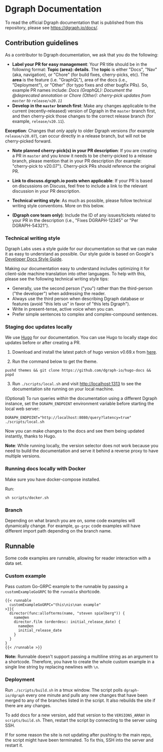 # Dgraph Documentation

To read the official Dgraph documentation that is published from this repository,
please see https://dgraph.io/docs/.

## Contribution guidelines

As a contributor to Dgraph documentation, we ask that you do the following:
- **Label your PR for easy management**: Your PR title should be in the following format: **Topic (area): details**. The **topic** is either "Docs", "Nav" (aka, navigation), or "Chore" (for build fixes, cherry-picks, etc). The **area** is the feature (i.e. "GraphQL"), area of the docs (i.e., "Deployment"), or "Other" (for typo fixes and other bugfix PRs). So, example PR names include: *Docs (GraphQL): Document the @deprecated annotation* or *Chore (Other): cherry-pick updates from `master` to `release/v20.11`*
- **Develop in the `master` branch first**: Make any changes applicable to the current (recently-released) version of Dgraph in the `master` branch first, and then cherry-pick those changes to the correct release branch (for example, `release/v20.11`).

 **Exception**: Changes that *only* apply to older Dgraph versions (for example `release/v20.07`), can occur directly in a release branch, but will not be cherry-picked forward.
- **Note planned cherry-pick(s) in your PR description**: If you are creating a PR in `master` and you know it needs to be cherry-picked to a release branch, please mention that in your PR description (for example: "cherry-pick to v20.07"). Cherry-pick PRs should reference the original PR.

- **Link to discuss.dgraph.io posts when applicable**: If your PR is based on discussions on Discuss, feel free to include a link to the relevant discussion in your PR description.

- **Technical writing style**: As much as possible, please follow technical writing style conventions. More on this below.

- **(Dgraph core team only)**: Include the ID of any issues/tickets related to your PR in the description (i.e., "Fixes DGRAPH-12345" or "Per DGRAPH-54321").

### Technical writing style

Dgraph Labs uses a style guide for our documentation so that we can make it as easy to understand as possible. Our style guide is based on Google's [Developer Docs Style Guide](https://developers.google.com/style/highlights).

Making our documentation easy to understand includes optimizing it for client-side machine translation into other languages. To help with this, please see the following technical writing style tips:
- Generally, use the second person ("you") rather than the third-person ("the developer") when addressing the reader.
- Always use the third person when describing Dgraph database or features (avoid "this lets us" in favor of "this lets Dgraph").
- Write in present-tense, active voice when you can.
- Prefer simple sentences to complex and complex-compound sentences.

### Staging doc updates locally

We use [Hugo](https://gohugo.io/) for our documentation. You can use Hugo to locally stage doc updates before or after creating a PR.

1. Download and install the latest patch of hugo version v0.69.x from [here](https://github.com/gohugoio/hugo/releases/).

2. Run the command below to get the theme.

```
pushd themes && git clone https://github.com/dgraph-io/hugo-docs && popd
```

3. Run `./scripts/local.sh` and visit [http://localhost:1313](http://localhost:1313) to see the documentation site running on your local machine.

(Optional) To run queries _within_ the documentation using a different Dgraph instance, set the `DGRAPH_ENDPOINT` environment variable before starting the local web server:

```
DGRAPH_ENDPOINT="http://localhost:8080/query?latency=true" ./scripts/local.sh
```

Now you can make changes to the docs and see them being updated instantly, thanks to Hugo.

**Note**: While running locally, the version selector does not work because you need to build the documentation and serve it behind a reverse proxy to have multiple versions.

### Running docs locally with Docker

Make sure you have docker-compose installed.

Run:

```
sh scripts/docker.sh
```

### Branch

Depending on what branch you are on, some code examples will dynamically change. 
For example, `go-grpc` code examples will have different import path depending
on the branch name.

## Runnable

Some code examples are runnable, allowing for reader interaction with a data set.

### Custom example

Pass custom Go-GRPC example to the runnable by passing a `customExampleGoGRPC` to the `runnable` shortcode.

```
{{< runnable
  customExampleGoGRPC="this\nis\nan example"
>}}{
  director(func:allofterms(name, "steven spielberg")) {
    name@en
    director.film (orderdesc: initial_release_date) {
      name@en
      initial_release_date
    }
  }
}
{{< /runnable >}}
```

**Note:** Runnable doesn't support passing a multiline string as an argument to a shortcode. Therefore, you have to create the whole custom example in a single line string by replacing newlines with `\n`.

### Deployment

Run `./scripts/build.sh` in a tmux window. The script polls `dgraph-io/dgraph` every one minute
and pulls any new changes that have been merged to any of the branches listed in the script.
It also rebuilds the site if there are any changes.

To add docs for a new version, add that version to the `VERSIONS_ARRAY` in `scripts/build.sh`. Then, restart the script by connecting to the server using SSH.

If for some reason the site is not updating after pushing to the main repo, the script might have been terminated. To fix this, SSH into the server and restart it.
